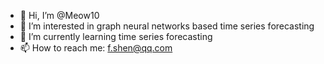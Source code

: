 - 👋 Hi, I’m @Meow10
- 👀 I’m interested in graph neural networks based time series forecasting
- 🌱 I’m currently learning time series forecasting
- 📫 How to reach me: f.shen@qq.com

<!---
Meow10/Meow10 is a ✨ special ✨ repository because its `README.md` (this file) appears on your GitHub profile.
You can click the Preview link to take a look at your changes.
--->
